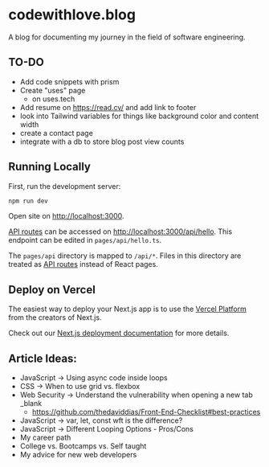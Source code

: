 # codewithlove.blog

A blog for documenting my journey in the field of software engineering.

## TO-DO

- Add code snippets with prism
- Create "uses" page
  - on uses.tech
- Add resume on https://read.cv/ and add link to footer
- look into Tailwind variables for things like background color and content width
- create a contact page
- integrate with a db to store blog post view counts

## Running Locally

First, run the development server:

```bash
npm run dev
```

Open site on [http://localhost:3000](http://localhost:3000).

[API routes](https://nextjs.org/docs/api-routes/introduction) can be accessed on [http://localhost:3000/api/hello](http://localhost:3000/api/hello). This endpoint can be edited in `pages/api/hello.ts`.

The `pages/api` directory is mapped to `/api/*`. Files in this directory are treated as [API routes](https://nextjs.org/docs/api-routes/introduction) instead of React pages.

## Deploy on Vercel

The easiest way to deploy your Next.js app is to use the [Vercel Platform](https://vercel.com/new?utm_medium=default-template&filter=next.js&utm_source=create-next-app&utm_campaign=create-next-app-readme) from the creators of Next.js.

Check out our [Next.js deployment documentation](https://nextjs.org/docs/deployment) for more details.

## Article Ideas:

- JavaScript -> Using async code inside loops
- CSS -> When to use grid vs. flexbox
- Web Security -> Understand the vulnerability when opening a new tab \_blank
  - https://github.com/thedaviddias/Front-End-Checklist#best-practices
- JavaScript -> var, let, const wft is the difference?
- JavaScript -> Different Looping Options - Pros/Cons
- My career path
- College vs. Bootcamps vs. Self taught
- My advice for new web developers
